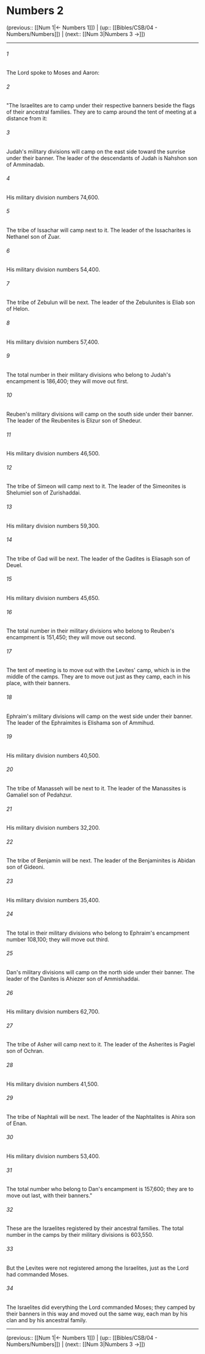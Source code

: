 # Numbers 2

(previous:: [[Num 1|← Numbers 1]]) | (up:: [[Bibles/CSB/04 - Numbers/Numbers]]) | (next:: [[Num 3|Numbers 3 →]])

***


###### 1 
The Lord spoke to Moses and Aaron: 

###### 2 
"The Israelites are to camp under their respective banners beside the flags of their ancestral families. They are to camp around the tent of meeting at a distance from it: 

###### 3 
Judah's military divisions will camp on the east side toward the sunrise under their banner. The leader of the descendants of Judah is Nahshon son of Amminadab. 

###### 4 
His military division numbers 74,600. 

###### 5 
The tribe of Issachar will camp next to it. The leader of the Issacharites is Nethanel son of Zuar. 

###### 6 
His military division numbers 54,400. 

###### 7 
The tribe of Zebulun will be next. The leader of the Zebulunites is Eliab son of Helon. 

###### 8 
His military division numbers 57,400. 

###### 9 
The total number in their military divisions who belong to Judah's encampment is 186,400; they will move out first. 

###### 10 
Reuben's military divisions will camp on the south side under their banner. The leader of the Reubenites is Elizur son of Shedeur. 

###### 11 
His military division numbers 46,500. 

###### 12 
The tribe of Simeon will camp next to it. The leader of the Simeonites is Shelumiel son of Zurishaddai. 

###### 13 
His military division numbers 59,300. 

###### 14 
The tribe of Gad will be next. The leader of the Gadites is Eliasaph son of Deuel. 

###### 15 
His military division numbers 45,650. 

###### 16 
The total number in their military divisions who belong to Reuben's encampment is 151,450; they will move out second. 

###### 17 
The tent of meeting is to move out with the Levites' camp, which is in the middle of the camps. They are to move out just as they camp, each in his place, with their banners. 

###### 18 
Ephraim's military divisions will camp on the west side under their banner. The leader of the Ephraimites is Elishama son of Ammihud. 

###### 19 
His military division numbers 40,500. 

###### 20 
The tribe of Manasseh will be next to it. The leader of the Manassites is Gamaliel son of Pedahzur. 

###### 21 
His military division numbers 32,200. 

###### 22 
The tribe of Benjamin will be next. The leader of the Benjaminites is Abidan son of Gideoni. 

###### 23 
His military division numbers 35,400. 

###### 24 
The total in their military divisions who belong to Ephraim's encampment number 108,100; they will move out third. 

###### 25 
Dan's military divisions will camp on the north side under their banner. The leader of the Danites is Ahiezer son of Ammishaddai. 

###### 26 
His military division numbers 62,700. 

###### 27 
The tribe of Asher will camp next to it. The leader of the Asherites is Pagiel son of Ochran. 

###### 28 
His military division numbers 41,500. 

###### 29 
The tribe of Naphtali will be next. The leader of the Naphtalites is Ahira son of Enan. 

###### 30 
His military division numbers 53,400. 

###### 31 
The total number who belong to Dan's encampment is 157,600; they are to move out last, with their banners." 

###### 32 
These are the Israelites registered by their ancestral families. The total number in the camps by their military divisions is 603,550. 

###### 33 
But the Levites were not registered among the Israelites, just as the Lord had commanded Moses. 

###### 34 
The Israelites did everything the Lord commanded Moses; they camped by their banners in this way and moved out the same way, each man by his clan and by his ancestral family.

***

(previous:: [[Num 1|← Numbers 1]]) | (up:: [[Bibles/CSB/04 - Numbers/Numbers]]) | (next:: [[Num 3|Numbers 3 →]])
